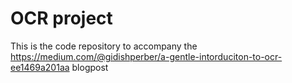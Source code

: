 # OCR project
This is the code repository to accompany the https://medium.com/@gidishperber/a-gentle-intorduciton-to-ocr-ee1469a201aa blogpost
